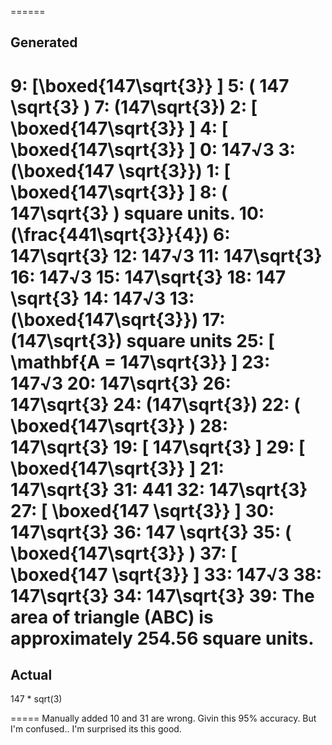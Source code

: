 ======
## Generated
 9: \[\boxed{147\sqrt{3}} \]
5: \( 147 \sqrt{3} \)
7: \(147\sqrt{3}\)
2: \[ \boxed{147\sqrt{3}} \]
4: \[ \boxed{147\sqrt{3}} \]
0: 147√3
3: \(\boxed{147 \sqrt{3}}\)
1: \[ \boxed{147\sqrt{3}} \]
8: \( 147\sqrt{3} \) square units.
10: \(\frac{441\sqrt{3}}{4}\)
6: 147\sqrt{3}
12: 147√3
11: 147\sqrt{3}
16: 147√3
15: 147\sqrt{3}
18: 147 \sqrt{3}
14: 147√3
13: \(\boxed{147\sqrt{3}}\)
17: \(147\sqrt{3}\) square units
25: \[ \mathbf{A = 147\sqrt{3}} \]
23: 147√3
20: 147\sqrt{3}
26: 147\sqrt{3}
24: \(147\sqrt{3}\)
22: \( \boxed{147\sqrt{3}} \)
28: 147\sqrt{3}
19: \[ 147\sqrt{3} \]
29: \[ \boxed{147\sqrt{3}} \]
21: 147\sqrt{3}
31: 441
32: 147\sqrt{3}
27: \[ \boxed{147 \sqrt{3}} \]
30: 147\sqrt{3}
36: 147 \sqrt{3}
35: \( \boxed{147\sqrt{3}} \)
37: \[ \boxed{147 \sqrt{3}} \]
33: 147√3
38: 147\sqrt{3}
34: 147\sqrt{3}
39: The area of triangle \(ABC\) is approximately 254.56 square units. 
======
## Actual
 147 * sqrt(3) 

=====
Manually added
10 and 31 are wrong. Givin this 95% accuracy. But I'm confused.. I'm surprised its this good.
